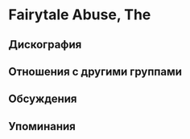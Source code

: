 # Fairytale Abuse, The



## Дискография


## Отношения с другими группами


## Обсуждения


## Упоминания

